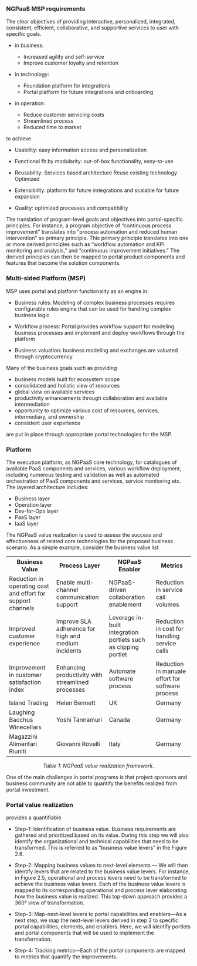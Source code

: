 ### NGPaaS MSP requirements

The clear objectives of providing interactive, personalized, integrated, consistent, efficient, collaborative, and supportive services to user with specific goals.

- in business:
     - Increased agility and self-service
     - Improve customer loyalty and retention

- in technology:
    - Foundation platform for integrations 
    - Portal platform for future integrations and onboarding 

- in operation:
	- Reduce customer servicing costs
	- Streamlined process
	- Reduced time to market

to achieve
- Usability: easy information access and personalization 

- Functional fit by modularity: out-of-box functionality, easy-to-use 

- Reusability: Services based architecture Reuse existing technology Optimized

- Extensibility: platform for future imtegrations and scalable for future expansion

- Quality: optimized processes and compatibility


The translation of program-level goals and objectives into portal-specific principles. For instance, a program objective of “continuous process improvement” translates into “process automation and reduced human intervention” as primary principle. 
This primary principle translates into one or more derived principles such as “workflow automation and KPI monitoring and analysis,” and “continuous improvement initiatives.” The derived principles can then be mapped to portal product components and features that become the solution components.


### Multi-sided Platform (MSP)

MSP uses portal and platform functionality as an engine in:

- Business rules: Modeling of complex business processes requires configurable rules engine that can be used for handling complex business logic

- Workflow process: Portal provides workflow support for modeling business processes and implement and deploy workflows through the platform

- Business valuation: business modeling and exchanges are valuated through cryptocurrency

Many of the business goals such as providing
- business models built for ecosystem scope
- consolidated and holistic view of resources
- global view on available services
- productivity enhancements through collaboration and available intermediation  
- opportunity to optimize various cost of resources, services, intermediary, and ownership
- consistent user experience

are put in place through appropriate portal technologies for the MSP.


### Platform 

The execution platform, as NGPaaS core technology, for catalogues of available PaaS components and services, various workflow deployment, including numerous testing and validation as well as automated orchestration of PaaS components and services, service monitoring etc. The layered architecture includes:
- Business layer
- Operation layer
- Dev-for-Ops layer
- PaaS layer
- IaaS layer



The NGPaaS value realization is used to assess the success and effectiveness of related core technologies for the proposed business scenario. As a simple example, consider the business value list 
<table>
  <tr>
    <th>Business Value</th>
    <th>Process Layer</th>
    <th>NGPaaS Enabler</th>
    <th>Metrics</th>
  </tr>
  <tr>
    <td>Reduction in operating cost and effort for support channels</td>
    <td>Enable multi-channel communication support</td>
    <td>NGPaaS-driven collaboration enablement</td>
    <td>Reduction in service call volumes</td>
  </tr>
  <tr>
    <td>Improved customer experience </td>
    <td>Improve SLA adherence for high and medium incidents</td>
    <td>Leverage in-built integration portlets such as clipping portlet</td>
    <td>Reduction in cost for handling service calls</td>
  </tr>
  <tr>
    <td>Improvement in customer satisfaction index</td>
    <td>Enhancing productivity with streamlined processes</td>
    <td>Automate software process</td>
    <td>Reduction in manuale effort for software process</td>
  </tr>
  <tr>
    <td>Island Trading</td>
    <td>Helen Bennett</td>
    <td>UK</td>
    <td>Germany</td>
  </tr>
  <tr>
    <td>Laughing Bacchus Winecellars</td>
    <td>Yoshi Tannamuri</td>
    <td>Canada</td>
    <td>Germany</td>
  </tr>
  <tr>
    <td>Magazzini Alimentari Riuniti</td>
    <td>Giovanni Rovelli</td>
    <td>Italy</td>
    <td>Germany</td>
  </tr>
</table>

<p align="center"><i>Table 1: NGPaaS value realization framework.</i></p>







One of the main challenges in portal programs is that project sponsors and business community are not able to quantify the benefits realized from portal investment.



### Portal value realization

 provides a quantifiable 


- Step-1: Identification of business value. Business requirements are gathered and prioritized based on its value. During this step we will also identify the organizational and technical capabilities that need to be transformed. This is referred to as “business value levers” in the Figure 2.6.

- Step-2: Mapping business values to next-level elements — We will then identify levers that are related to the business value levers. For instance, in Figure 2.5, operational and process levers need to be transformed to achieve the business value levers. Each of the business value levers is mapped to its corresponding operational and process lever elaborating how the business value is realized. This top-down approach provides a 360° view of transformation.

- Step-3: Map-next-level levers to portal capabilities and enablers—As a next step, we map the next-level levers derived in step 2 to specific portal capabilities, elements, and enablers. Here, we will identify portlets and portal components that will be used to implement the transformation.

- Step-4: Tracking metrics—Each of the portal components are mapped to metrics that quantify the improvements.